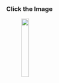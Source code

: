 <h3>Click the Image</h3>
<a href="https://drive.google.com/file/d/1C6oiOdJoikKRzJ8ShOVPvHP1hzYFLsLM/view?usp=sharing" target="_blank" style="text-align:center;"><img src="game.jpg" style="width:20%; height:auto;"/></a>
